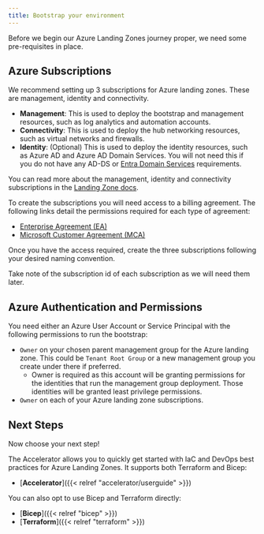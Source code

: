 ```yaml
---
title: Bootstrap your environment
---
```


Before we begin our Azure Landing Zones journey proper, we need some pre-requisites in place.

## Azure Subscriptions

We recommend setting up 3 subscriptions for Azure landing zones.
These are management, identity and connectivity.

- **Management**: This is used to deploy the bootstrap and management resources, such as log analytics and automation accounts.
- **Connectivity**: This is used to deploy the hub networking resources, such as virtual networks and firewalls.
- **Identity**: (Optional) This is used to deploy the identity resources, such as Azure AD and Azure AD Domain Services. You will not need this if you do not have any AD-DS or [Entra Domain Services](https://azure.microsoft.com/products/microsoft-entra-ds) requirements.

You can read more about the management, identity and connectivity subscriptions in the [Landing Zone docs](https://learn.microsoft.com/azure/cloud-adoption-framework/ready/landing-zone/deploy-landing-zones-with-terraform).

To create the subscriptions you will need access to a billing agreement.
The following links detail the permissions required for each type of agreement:

- [Enterprise Agreement (EA)](https://learn.microsoft.com/en-us/azure/cost-management-billing/manage/create-enterprise-subscription)
- [Microsoft Customer Agreement (MCA)](https://learn.microsoft.com/en-us/azure/cost-management-billing/manage/create-subscription)

Once you have the access required, create the three subscriptions following your desired naming convention.

Take note of the subscription id of each subscription as we will need them later.

## Azure Authentication and Permissions

You need either an Azure User Account or Service Principal with the following permissions to run the bootstrap:

- `Owner` on your chosen parent management group for the Azure landing zone. This could be `Tenant Root Group` or a new management group you create under there if preferred.
  - Owner is required as this account will be granting permissions for the identities that run the management group deployment. Those identities will be granted least privilege permissions.
- `Owner` on each of your Azure landing zone subscriptions.

## Next Steps

Now choose your next step!

The Accelerator allows you to quickly get started with IaC and DevOps best practices for Azure Landing Zones.
It supports both Terraform and Bicep:

- [**Accelerator**]({{< relref "accelerator/userguide" >}})

You can also opt to use Bicep and Terraform directly:

- [**Bicep**]({{< relref "bicep" >}})
- [**Terraform**]({{< relref "terraform" >}})
